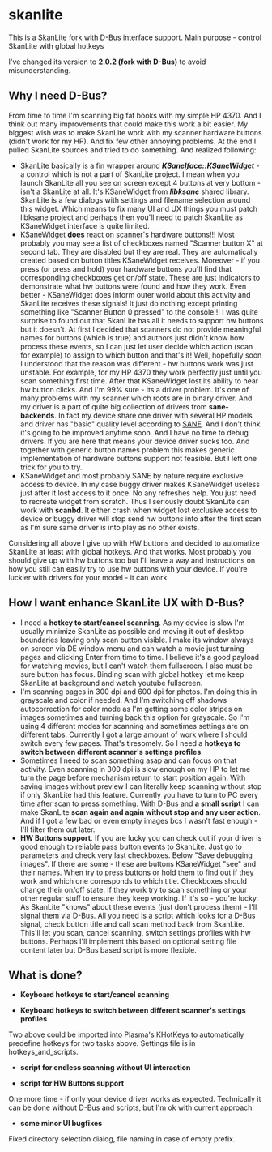 # skanlite
This is a SkanLite fork with D-Bus interface support. Main purpose - control SkanLite with global hotkeys

I've changed its version to **2.0.2 (fork with D-Bus)** to avoid misunderstanding.

## Why I need D-Bus?
From time to time I'm scanning big fat books with my simple HP 4370. And I think out many improvements that could make 
this work a bit easier. My biggest wish was to make SkanLite work with my scanner hardware buttons (didn't work for my HP).
And fix few other annoying problems. At the end I pulled SkanLite sources and tried to do something. And realized following:
* SkanLite basically is a fin wrapper around ***KSaneIface::KSaneWidget*** - a control which is not a part of SkanLite
project. I mean when you launch SkanLite all you see on screen except 4 buttons at very bottom - isn't a SkanLite at all.
It's KSaneWidget from ***libksane*** shared library. SkanLite is a few dialogs with settings and filename selection
around
this widget. Which means to fix many UI and UX things you must patch libksane project and perhaps then you'll need to
patch SkanLite as KSaneWidget interface is quite limited.
* KSaneWidget **does** react on scanner's hardware buttons!!! Most probably you may see a list of checkboxes named
"Scanner button X" at second tab. They are disabled but they are real. They are automatically created based on button
titles
KSaneWidget receives. Moreover - if you press (or press and hold) your hardware buttons you'll find that corresponding
checkboxes get on/off state. These are just indicators to demonstrate what hw buttons were found and how they work.
Even better - KSaneWidget does inform outer world about this activity and SkanLite receives these signals! It just do
nothing except printing something like "Scanner Button 0 pressed" to the console!!! I was quite surprise 
to found out that SkanLite has all it needs to support hw buttons but it doesn't. At first I decided that scanners do
not provide meaningful names for buttons (which is true) and authors just didn't know how process these events, so I
can just let user decide which action (scan for example) to assign to which button and that's it!
Well, hopefully soon I understood that the reason was different - hw buttons work was just unstable. For example, for
my HP 4370 they work perfectly
just until you scan something first time. After that KSaneWidget lost its ability to hear hw button clicks. And I'm
99% sure - its a driver problem.
It's one of many problems with my scanner which roots are in binary driver. And my driver is a part of quite big 
collection of drivers from **sane-backends**. In fact my device share one driver with 
several HP models and driver has "basic" quality level according to 
[SANE](sane-project.org/sane-mfgs.html#Z-HEWLETT-PACKARD). And I don't think it's going to be improved anytime soon. 
And I have no time to debug drivers. If you are here that means your device driver sucks too. And together with generic
button names problem this makes generic implementation of hardware buttons support not feasible. But I left one trick
for you to try.
* KSaneWidget and most probably SANE by nature require exclusive access to device. In my case buggy driver makes
KSaneWidget useless just after it lost access to it once. No any refreshes help. You just need to recreate widget 
from scratch. Thus I seriously doubt SkanLite can work with **scanbd**. It either crash when widget lost exclusive 
access to device or buggy driver will stop send hw buttons info after the first scan as I'm sure same driver is into 
play as no other exists.

Considering all above I give up with HW buttons and decided to automatize SkanLite at least with global hotkeys. And 
that works. Most probably you should give up with hw buttons too but I'll leave a way and instructions on how you 
still can easily try to use hw buttons with your device. If you're luckier with drivers for your model - it can work.

## How I want enhance SkanLite UX with D-Bus?
* I need a **hotkey to start/cancel scanning**. As my device is slow I'm usually minimize SkanLite as possible and 
moving it out of desktop boundaries leaving only scan button visible. I make its window
always on screen via DE window menu and can watch a movie just turning pages and clicking Enter from time to time. 
I believe it's a good payload for watching movies, but I can't watch them fullscreen. I also must be sure button has 
focus. Binding scan with global hotkey let me keep SkanLite at background and watch youtube fullscreen.
* I'm scanning pages in 300 dpi and 600 dpi for photos. I'm doing this in grayscale and color if needed. And I'm 
switching off shadows autocorrection for color mode as I'm getting some color stripes on images sometimes and turning
back this option for grayscale. So I'm using 4 different modes for scanning and sometimes settings are on different 
tabs. Currently I got a large amount of work where I should switch every few pages. That's tiresomely. So I need a
**hotkeys to switch between different scanner's settings profiles**.
* Sometimes I need to scan something asap and can focus on that activity. Even scanning in 300 dpi is slow enough
on my HP to let me turn the page before mechanism return to start position again. With saving images without preview 
I can literally keep scanning without stop if only SkanLite had this feature. Currently you have to turn to PC every
time after scan to press something. With D-Bus and **a small script** I can make SkanLite **scan again and again
without stop and any user action**. And if I got a few bad or even empty images bcs I wasn't fast enough - I'll 
filter them out later.
* **HW Buttons support**. If you are lucky you can check out if your driver is good enough to reliable pass button
events to SkanLite. Just go to parameters and check very last checkboxes. Below "Save debugging images". If there
are some - these are buttons KSaneWidget "see" and their names. When try to press buttons or hold them to find out 
if they work and which one corresponds to which title. Checkboxes should change their on/off state. If they work 
try to scan something or your other regular stuff to ensure they keep working. If it's so - you're lucky. As SkanLite
"knows" about these events (just don't process them) - I'll signal them via D-Bus. All you need is a script which 
looks for a D-Bus signal, check button title and call scan method back from SkanLite. This'll let you scan, cancel 
scanning, switch settings profiles with hw buttons. Perhaps I'll implement this based on optional setting file content
later but D-Bus based script is more flexible.

## What is done?

* **Keyboard hotkeys to start/cancel scanning**

* **Keyboard hotkeys to switch between different scanner's settings profiles**  

Two above could be imported into Plasma's KHotKeys to automatically predefine hotkeys for two tasks above. Settings file is in hotkeys_and_scripts.

* **script for endless scanning without UI interaction**

* **script for HW Buttons support**  

One more time - if only your device driver works as expected. Technically it can be done without D-Bus and scripts, but I'm ok with current approach.

* **some minor UI bugfixes**  

Fixed directory selection dialog, file naming in case of empty prefix.
